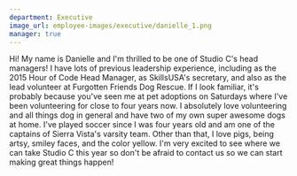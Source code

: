 ```yaml
---
department: Executive
image_url: employee-images/executive/danielle_1.png
manager: true
---
```

Hi! My name is Danielle and I'm thrilled to be one of Studio C's head managers! I have lots of previous leadership experience, including as the 2015 Hour of Code Head Manager, as SkillsUSA's secretary, and also as the lead volunteer at Furgotten Friends Dog Rescue. If I look familiar, it's probably because you've seen me at pet adoptions on Saturdays where I've been volunteering for close to four years now. I absolutely love volunteering and all things dog in general and have two of my own super awesome dogs at home. I've played soccer since I was four years old and am one of the captains of Sierra Vista's varsity team. Other than that, I love pigs, being artsy, smiley faces, and the color yellow. I'm very excited to see where we can take Studio C this year so don't be afraid to contact us so we can start making great things happen!
